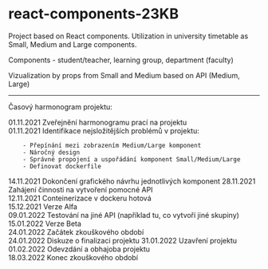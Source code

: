 # react-components-23KB

Project based on React components. Utilization in university timetable as Small, Medium and Large components.

Components - student/teacher, learning group, department (faculty)

Vizualization by props from Small and Medium based on API (Medium, Large)

________________________________________________________________________________________________________________

Časový harmonogram projektu:

01.11.2021 Zveřejnění harmonogramu prací na projektu  
01.11.2021 Identifikace nejsložitějších problémů v projektu:

		- Přepínání mezi zobrazením Medium/Large komponent 
		- Náročný design
		- Správné propojení a uspořádání komponent Small/Medium/Large
		- Definovat dockerfile
		
14.11.2021 Dokončení grafického návrhu jednotlivých komponent
28.11.2021 Zahájení činnosti na vytvoření pomocné API  
12.11.2021 Conteinerizace v dockeru hotová  
15.12.2021 Verze Alfa  
09.01.2022 Testování na jiné API (například tu, co vytvoří jiné skupiny)  
15.01.2022 Verze Beta  
24.01.2022 Začátek zkouškového období  
24.01.2022 Diskuze o finalizaci projektu
31.01.2022 Uzavření projektu  
01.02.2022 Odevzdání a obhajoba projektu  
18.03.2022 Konec zkouškového období  

